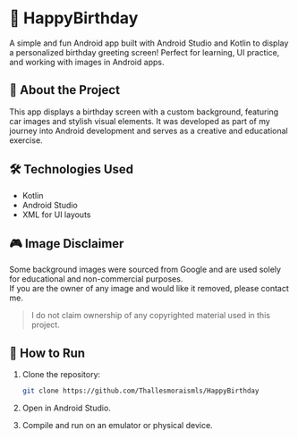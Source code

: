 # 🎂 HappyBirthday

A simple and fun Android app built with Android Studio and Kotlin to display a personalized birthday greeting screen! Perfect for learning, UI practice, and working with images in Android apps.

## 📱 About the Project

This app displays a birthday screen with a custom background, featuring car images and stylish visual elements. It was developed as part of my journey into Android development and serves as a creative and educational exercise.

## 🛠️ Technologies Used

- Kotlin
- Android Studio
- XML for UI layouts

## 🎮  Image Disclaimer

Some background images were sourced from Google and are used solely for educational and non-commercial purposes.  
If you are the owner of any image and would like it removed, please contact me.

> I do not claim ownership of any copyrighted material used in this project.


## 🚀 How to Run

1. Clone the repository:
   ```bash
   git clone https://github.com/Thallesmoraismls/HappyBirthday

2. Open in Android Studio.

3. Compile and run on an emulator or physical device.
